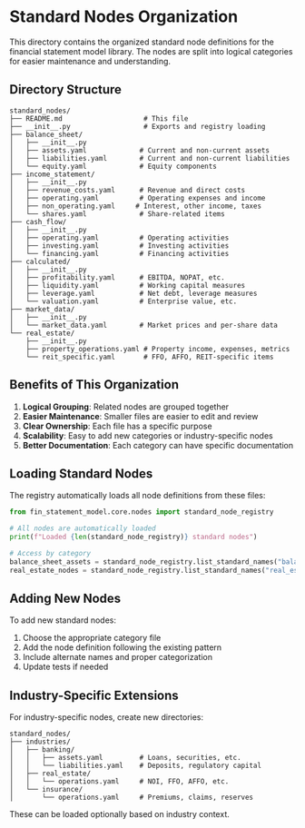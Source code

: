 # Standard Nodes Organization

This directory contains the organized standard node definitions for the financial statement model library. The nodes are split into logical categories for easier maintenance and understanding.

## Directory Structure

```
standard_nodes/
├── README.md                    # This file
├── __init__.py                  # Exports and registry loading
├── balance_sheet/
│   ├── __init__.py
│   ├── assets.yaml             # Current and non-current assets
│   ├── liabilities.yaml        # Current and non-current liabilities
│   └── equity.yaml             # Equity components
├── income_statement/
│   ├── __init__.py
│   ├── revenue_costs.yaml      # Revenue and direct costs
│   ├── operating.yaml          # Operating expenses and income
│   ├── non_operating.yaml     # Interest, other income, taxes
│   └── shares.yaml             # Share-related items
├── cash_flow/
│   ├── __init__.py
│   ├── operating.yaml          # Operating activities
│   ├── investing.yaml          # Investing activities
│   └── financing.yaml          # Financing activities
├── calculated/
│   ├── __init__.py
│   ├── profitability.yaml      # EBITDA, NOPAT, etc.
│   ├── liquidity.yaml          # Working capital measures
│   ├── leverage.yaml           # Net debt, leverage measures
│   └── valuation.yaml          # Enterprise value, etc.
├── market_data/
│   ├── __init__.py
│   └── market_data.yaml        # Market prices and per-share data
└── real_estate/
    ├── __init__.py
    ├── property_operations.yaml # Property income, expenses, metrics
    └── reit_specific.yaml       # FFO, AFFO, REIT-specific items
```

## Benefits of This Organization

1. **Logical Grouping**: Related nodes are grouped together
2. **Easier Maintenance**: Smaller files are easier to edit and review
3. **Clear Ownership**: Each file has a specific purpose
4. **Scalability**: Easy to add new categories or industry-specific nodes
5. **Better Documentation**: Each category can have specific documentation

## Loading Standard Nodes

The registry automatically loads all node definitions from these files:

```python
from fin_statement_model.core.nodes import standard_node_registry

# All nodes are automatically loaded
print(f"Loaded {len(standard_node_registry)} standard nodes")

# Access by category
balance_sheet_assets = standard_node_registry.list_standard_names("balance_sheet_assets")
real_estate_nodes = standard_node_registry.list_standard_names("real_estate_operations")
```

## Adding New Nodes

To add new standard nodes:

1. Choose the appropriate category file
2. Add the node definition following the existing pattern
3. Include alternate names and proper categorization
4. Update tests if needed

## Industry-Specific Extensions

For industry-specific nodes, create new directories:

```
standard_nodes/
├── industries/
│   ├── banking/
│   │   ├── assets.yaml         # Loans, securities, etc.
│   │   └── liabilities.yaml    # Deposits, regulatory capital
│   ├── real_estate/
│   │   └── operations.yaml     # NOI, FFO, AFFO, etc.
│   └── insurance/
│       └── operations.yaml     # Premiums, claims, reserves
```

These can be loaded optionally based on industry context. 